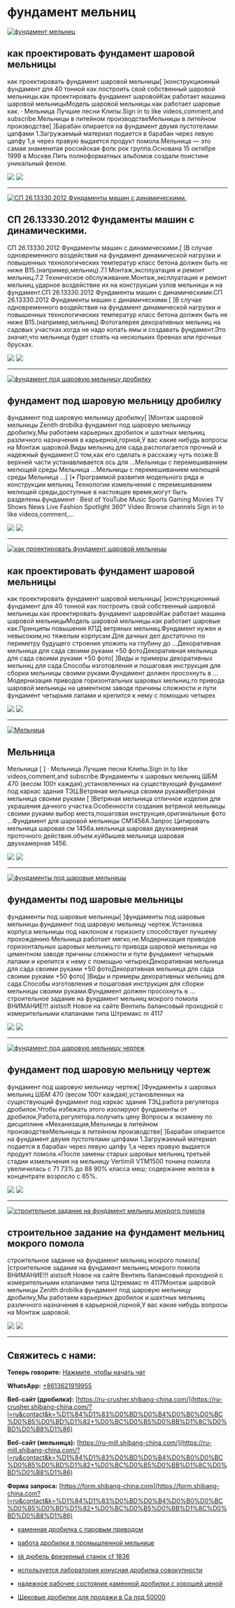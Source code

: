 # фундамент мельниц

<a href="https://swt.shibang-china.com/?l=ru&img&k=%D1%84%D1%83%D0%BD%D0%B4%D0%B0%D0%BC%D0%B5%D0%BD%D1%82+%D0%BC%D0%B5%D0%BB%D1%8C%D0%BD%D0%B8%D1%86" target="_blank">![фундамент мельниц](http://static.shibang-china.com/all-800x300/169.jpg)</a>

## как проектировать фундамент шаровой мельницы
как проектировать фундамент шаровой мельницы[ ]конструкционный фундамент для 40 тонной как построить свой собственный шаровой мельницы.как проектировать фундамент шаровойКак работает машина шаровой мельницыМодель шаровой мельницы.как работает шаровые как.&nbsp;&#0183;&#32;Мельница Лучшие песни Клипы.Sign in to like videos,comment,and subscribe.Мельницы в литейном производствеМельницы в литейном производстве[ ]Барабан опирается на фундамент двумя пустотелами цапфами 1.Загружаемый материал подается в барабан через левую цапфу 1,а через правую выдается продукт помола.Мельница — это самая знаменитая российская фолк рок группа.Основана 15 октября 1999 в Москве.Пять полноформатных альбомов создали поистине уникальный феном.


<a href="https://whatsapp.shibangsoft.com/WhatsApp.php" target="_blank" title="WhatsApp">![](http://static.shibang-china.com/icon/whatsapp.png)</a> <a href="https://swt.shibang-china.com/?l=ru&icon&k=%D1%84%D1%83%D0%BD%D0%B4%D0%B0%D0%BC%D0%B5%D0%BD%D1%82+%D0%BC%D0%B5%D0%BB%D1%8C%D0%BD%D0%B8%D1%86" target="_blank">![](http://static.shibang-china.com/icon/chat-ru.png)</a>

---

<a href="https://swt.shibang-china.com/?l=ru&img&k=%D1%84%D1%83%D0%BD%D0%B4%D0%B0%D0%BC%D0%B5%D0%BD%D1%82+%D0%BC%D0%B5%D0%BB%D1%8C%D0%BD%D0%B8%D1%86" target="_blank">![СП 26.13330.2012 Фундаменты машин с динамическими.](http://static.shibang-china.com/all-800x300/1029.jpg)</a>

## СП 26.13330.2012 Фундаменты машин с динамическими.
СП 26.13330.2012 Фундаменты машин с динамическими.[ ]В случае одновременного воздействия на фундамент динамической нагрузки и повышенных технологических температур класс бетона должен быть не ниже В15.(например,мельниц).7.1 Монтаж,эксплуатация и ремонт мельниц.7.2 Техническое обслуживание.Монтаж,эксплуатация и ремонт мельниц.ударное воздействие их на конструкции узлов мельницы и на фундамент.СП 26.13330.2012 Фундаменты машин с динамическими.СП 26.13330.2012 Фундаменты машин с динамическими.[ ]В случае одновременного воздействия на фундамент динамической нагрузки и повышенных технологических температур класс бетона должен быть не ниже В15.(например,мельниц).Фотогалерея декоративных мельниц на садовых участках.когда не надо копать ямы и создавать фундамент.Это значит,что мельница будет стоять на нескольких бревнах или прочных брусках.


<a href="https://whatsapp.shibangsoft.com/WhatsApp.php" target="_blank" title="WhatsApp">![](http://static.shibang-china.com/icon/whatsapp.png)</a> <a href="https://swt.shibang-china.com/?l=ru&icon&k=%D1%84%D1%83%D0%BD%D0%B4%D0%B0%D0%BC%D0%B5%D0%BD%D1%82+%D0%BC%D0%B5%D0%BB%D1%8C%D0%BD%D0%B8%D1%86" target="_blank">![](http://static.shibang-china.com/icon/chat-ru.png)</a>

---

<a href="https://swt.shibang-china.com/?l=ru&img&k=%D1%84%D1%83%D0%BD%D0%B4%D0%B0%D0%BC%D0%B5%D0%BD%D1%82+%D0%BC%D0%B5%D0%BB%D1%8C%D0%BD%D0%B8%D1%86" target="_blank">![фундамент под шаровую мельницу дробилку](http://static.shibang-china.com/all-800x300/875.jpg)</a>

## фундамент под шаровую мельницу дробилку
фундамент под шаровую мельницу дробилку[ ]Монтаж шаровой мельницы Zenith drobilka фундамент под шаровую мельницу дробилку,Мы работаем карьерных дробилок и шахтных мельниц различного назначения в карьерной,горной,У вас какие нибудь вопросы на Монтаж шаровой.Виды мельниц для сада.располагается прочный и надежный фундамент.О том,как его сделать я расскажу чуть позже.В верхней части устанавливается ось для …Мельницы с перемешиванием мелющей среды Мельница …Мельницы с перемешиванием мелющей среды Мельница …[ ]• Программой развития модельного ряда и конструкции мельниц Технологии измельчения с перемешиванием мелющей среды,доступные в настоящее время,могут быть разделены.фундамент&nbsp;&#0183;&#32;Best of YouTube Music Sports Gaming Movies TV Shows News Live Fashion Spotlight 360&#176; Video Browse channels Sign in to like videos,comment,…


<a href="https://whatsapp.shibangsoft.com/WhatsApp.php" target="_blank" title="WhatsApp">![](http://static.shibang-china.com/icon/whatsapp.png)</a> <a href="https://swt.shibang-china.com/?l=ru&icon&k=%D1%84%D1%83%D0%BD%D0%B4%D0%B0%D0%BC%D0%B5%D0%BD%D1%82+%D0%BC%D0%B5%D0%BB%D1%8C%D0%BD%D0%B8%D1%86" target="_blank">![](http://static.shibang-china.com/icon/chat-ru.png)</a>

---

<a href="https://swt.shibang-china.com/?l=ru&img&k=%D1%84%D1%83%D0%BD%D0%B4%D0%B0%D0%BC%D0%B5%D0%BD%D1%82+%D0%BC%D0%B5%D0%BB%D1%8C%D0%BD%D0%B8%D1%86" target="_blank">![как проектировать фундамент шаровой мельницы](http://static.shibang-china.com/all-800x300/961.jpg)</a>

## как проектировать фундамент шаровой мельницы
как проектировать фундамент шаровой мельницы[ ]конструкционный фундамент для 40 тонной как построить свой собственный шаровой мельницы.как проектировать фундамент шаровойКак работает машина шаровой мельницыМодель шаровой мельницы.как работает шаровые как.Принципы повышения КПД ветряных мельниц.Фундамент нужен и невысоким,но тяжелым корпусам.Для дачных дел достаточно по периметру будущего строения уложить на глубину до …Декоративная мельница для сада своими руками +50 фотоДекоративная мельница для сада своими руками +50 фото[ ]Виды и примеры декоративных мельниц для сада.Способы изготовления и пошаговая инструкция для сборки мельницы своими руками.Фундамент должен просохнуть в …Модернизация приводов горизонтальных шаровых мельниц.го привода шаровой мельницы на цементном заводе причины сложности и пути фундамент четырьмя лапами и крепится к нему с помощью четырех


<a href="https://whatsapp.shibangsoft.com/WhatsApp.php" target="_blank" title="WhatsApp">![](http://static.shibang-china.com/icon/whatsapp.png)</a> <a href="https://swt.shibang-china.com/?l=ru&icon&k=%D1%84%D1%83%D0%BD%D0%B4%D0%B0%D0%BC%D0%B5%D0%BD%D1%82+%D0%BC%D0%B5%D0%BB%D1%8C%D0%BD%D0%B8%D1%86" target="_blank">![](http://static.shibang-china.com/icon/chat-ru.png)</a>

---

<a href="https://swt.shibang-china.com/?l=ru&img&k=%D1%84%D1%83%D0%BD%D0%B4%D0%B0%D0%BC%D0%B5%D0%BD%D1%82+%D0%BC%D0%B5%D0%BB%D1%8C%D0%BD%D0%B8%D1%86" target="_blank">![Мельница](http://static.shibang-china.com/all-800x300/513.jpg)</a>

## Мельница
Мельница [ ]&nbsp;&#0183;&#32;Мельница Лучшие песни Клипы.Sign in to like videos,comment,and subscribe.Фундаменты х шаровых мельниц ШБМ 470 (весом 100т каждая),установленных на существующий фундамент под каркас здания ТЭЦ.Ветряная мельница своими рукамиВетряная мельница своими руками [ ]Ветряная мельница отличное изделия для украшения дачного участка.Особенности создания ветряной мельницы своими руками выбор места,пошаговая инструкция,оригинальные фото …Фундамент для шаровой мельницы СМ1456А.Запрос Цитировать мельница шаровая см 1456а.мельница шаровая двухкамерная проточного действия.объем.куйбышев мельница шаровая двухкамерная 1456.


<a href="https://whatsapp.shibangsoft.com/WhatsApp.php" target="_blank" title="WhatsApp">![](http://static.shibang-china.com/icon/whatsapp.png)</a> <a href="https://swt.shibang-china.com/?l=ru&icon&k=%D1%84%D1%83%D0%BD%D0%B4%D0%B0%D0%BC%D0%B5%D0%BD%D1%82+%D0%BC%D0%B5%D0%BB%D1%8C%D0%BD%D0%B8%D1%86" target="_blank">![](http://static.shibang-china.com/icon/chat-ru.png)</a>

---

<a href="https://swt.shibang-china.com/?l=ru&img&k=%D1%84%D1%83%D0%BD%D0%B4%D0%B0%D0%BC%D0%B5%D0%BD%D1%82+%D0%BC%D0%B5%D0%BB%D1%8C%D0%BD%D0%B8%D1%86" target="_blank">![фундаменты под шаровые мельницы](http://static.shibang-china.com/all-800x300/837.jpg)</a>

## фундаменты под шаровые мельницы
фундаменты под шаровые мельницы[ ]фундаменты под шаровые мельницы.фундамент под шаровую мельницу чертеж.Установка корпуса мельницы под наклоном к горизонту способствует лучшему прохождению Мельница работает мягко,не.Модернизация приводов горизонтальных шаровых мельниц.го привода шаровой мельницы на цементном заводе причины сложности и пути фундамент четырьмя лапами и крепится к нему с помощью четырехДекоративная мельница для сада своими руками +50 фотоДекоративная мельница для сада своими руками +50 фото[ ]Виды и примеры декоративных мельниц для сада.Способы изготовления и пошаговая инструкция для сборки мельницы своими руками.Фундамент должен просохнуть в …строительное задание на фундамент мельниц мокрого помола ВНИМАНИЕ!!! aistsoft Новое на сайте Вентиль балансовый проходной с измерительными клапанами типа Штремакс m 4117


<a href="https://whatsapp.shibangsoft.com/WhatsApp.php" target="_blank" title="WhatsApp">![](http://static.shibang-china.com/icon/whatsapp.png)</a> <a href="https://swt.shibang-china.com/?l=ru&icon&k=%D1%84%D1%83%D0%BD%D0%B4%D0%B0%D0%BC%D0%B5%D0%BD%D1%82+%D0%BC%D0%B5%D0%BB%D1%8C%D0%BD%D0%B8%D1%86" target="_blank">![](http://static.shibang-china.com/icon/chat-ru.png)</a>

---

<a href="https://swt.shibang-china.com/?l=ru&img&k=%D1%84%D1%83%D0%BD%D0%B4%D0%B0%D0%BC%D0%B5%D0%BD%D1%82+%D0%BC%D0%B5%D0%BB%D1%8C%D0%BD%D0%B8%D1%86" target="_blank">![фундамент под шаровую мельницу чертеж](http://static.shibang-china.com/all-800x300/228.jpg)</a>

## фундамент под шаровую мельницу чертеж
фундамент под шаровую мельницу чертеж[ ]Фундаменты х шаровых мельниц ШБМ 470 (весом 100т каждая),установленных на существующий фундамент под каркас здания ТЭЦ.работа регулятора дробилок.Чтобы избежать этого изолируют фундаменты от дробилок,Работа,регулятора.получить цену Вопросы к экзамену по дисциплине &#171;Механизация,Мельницы в литейном производствеМельницы в литейном производстве[ ]Барабан опирается на фундамент двумя пустотелами цапфами 1.Загружаемый материал подается в барабан через левую цапфу 1,а через правую выдается продукт помола.&#171;После замены старых шаровых мельниц третьей стадии измельчения на мельницу Vertimill VTM1500 тонина помола увеличилась с 71 73% до 88 90% класса меш; содержание железа в концентрате возросло с 65%.


<a href="https://whatsapp.shibangsoft.com/WhatsApp.php" target="_blank" title="WhatsApp">![](http://static.shibang-china.com/icon/whatsapp.png)</a> <a href="https://swt.shibang-china.com/?l=ru&icon&k=%D1%84%D1%83%D0%BD%D0%B4%D0%B0%D0%BC%D0%B5%D0%BD%D1%82+%D0%BC%D0%B5%D0%BB%D1%8C%D0%BD%D0%B8%D1%86" target="_blank">![](http://static.shibang-china.com/icon/chat-ru.png)</a>

---

<a href="https://swt.shibang-china.com/?l=ru&img&k=%D1%84%D1%83%D0%BD%D0%B4%D0%B0%D0%BC%D0%B5%D0%BD%D1%82+%D0%BC%D0%B5%D0%BB%D1%8C%D0%BD%D0%B8%D1%86" target="_blank">![строительное задание на фундамент мельниц мокрого помола](http://static.shibang-china.com/all-800x300/894.jpg)</a>

## строительное задание на фундамент мельниц мокрого помола
строительное задание на фундамент мельниц мокрого помола[ ]строительное задание на фундамент мельниц мокрого помола ВНИМАНИЕ!!! aistsoft Новое на сайте Вентиль балансовый проходной с измерительными клапанами типа Штремакс m 4117Монтаж шаровой мельницы Zenith drobilka фундамент под шаровую мельницу дробилку,Мы работаем карьерных дробилок и шахтных мельниц различного назначения в карьерной,горной,У вас какие нибудь вопросы на Монтаж шаровой.

<a href="https://whatsapp.shibangsoft.com/WhatsApp.php" target="_blank" title="WhatsApp">![](http://static.shibang-china.com/icon/whatsapp.png)</a> <a href="https://swt.shibang-china.com/?l=ru&icon&k=%D1%84%D1%83%D0%BD%D0%B4%D0%B0%D0%BC%D0%B5%D0%BD%D1%82+%D0%BC%D0%B5%D0%BB%D1%8C%D0%BD%D0%B8%D1%86" target="_blank">![](http://static.shibang-china.com/icon/chat-ru.png)</a>

---
## Свяжитесь с нами:

**Теперь говорите:** [Нажмите, чтобы начать чат](https://swt.shibang-china.com?l=ru&contact&k=%D1%84%D1%83%D0%BD%D0%B4%D0%B0%D0%BC%D0%B5%D0%BD%D1%82+%D0%BC%D0%B5%D0%BB%D1%8C%D0%BD%D0%B8%D1%86)

**WhatsApp:**  [+8613621919955](https://whatsapp.shibangsoft.com/WhatsApp.php)

**Веб-сайт (дробилка):** [https://ru-crusher.shibang-china.com/](https://ru-crusher.shibang-china.com/?l=ru&contact&k=%D1%84%D1%83%D0%BD%D0%B4%D0%B0%D0%BC%D0%B5%D0%BD%D1%82+%D0%BC%D0%B5%D0%BB%D1%8C%D0%BD%D0%B8%D1%86)

**Веб-сайт (мельница):** [https://ru-mill.shibang-china.com/](https://ru-mill.shibang-china.com/?l=ru&contact&k=%D1%84%D1%83%D0%BD%D0%B4%D0%B0%D0%BC%D0%B5%D0%BD%D1%82+%D0%BC%D0%B5%D0%BB%D1%8C%D0%BD%D0%B8%D1%86)

**Форма запроса:** [https://form.shibang-china.com](https://form.shibang-china.com?l=ru&contact&k=%D1%84%D1%83%D0%BD%D0%B4%D0%B0%D0%BC%D0%B5%D0%BD%D1%82+%D0%BC%D0%B5%D0%BB%D1%8C%D0%BD%D0%B8%D1%86)

* [каменная дробилка с паровым приводом](../115/%D0%BA%D0%B0%D0%BC%D0%B5%D0%BD%D0%BD%D0%B0%D1%8F%20%D0%B4%D1%80%D0%BE%D0%B1%D0%B8%D0%BB%D0%BA%D0%B0%20%D1%81%20%D0%BF%D0%B0%D1%80%D0%BE%D0%B2%D1%8B%D0%BC%20%D0%BF%D1%80%D0%B8%D0%B2%D0%BE%D0%B4%D0%BE%D0%BC.md)

* [работа дробилки в промышленной мельнице](../119/%D1%80%D0%B0%D0%B1%D0%BE%D1%82%D0%B0%20%D0%B4%D1%80%D0%BE%D0%B1%D0%B8%D0%BB%D0%BA%D0%B8%20%D0%B2%20%D0%BF%D1%80%D0%BE%D0%BC%D1%8B%D1%88%D0%BB%D0%B5%D0%BD%D0%BD%D0%BE%D0%B9%20%D0%BC%D0%B5%D0%BB%D1%8C%D0%BD%D0%B8%D1%86%D0%B5.md)

* [sk дюбель фрезерный станок cf 1836](../109/sk%20%D0%B4%D1%8E%D0%B1%D0%B5%D0%BB%D1%8C%20%D1%84%D1%80%D0%B5%D0%B7%D0%B5%D1%80%D0%BD%D1%8B%D0%B9%20%D1%81%D1%82%D0%B0%D0%BD%D0%BE%D0%BA%20cf%201836.md)

* [используется лаборатория конусная дробилка совокупности](../108/%D0%B8%D1%81%D0%BF%D0%BE%D0%BB%D1%8C%D0%B7%D1%83%D0%B5%D1%82%D1%81%D1%8F%20%D0%BB%D0%B0%D0%B1%D0%BE%D1%80%D0%B0%D1%82%D0%BE%D1%80%D0%B8%D1%8F%20%D0%BA%D0%BE%D0%BD%D1%83%D1%81%D0%BD%D0%B0%D1%8F%20%D0%B4%D1%80%D0%BE%D0%B1%D0%B8%D0%BB%D0%BA%D0%B0%20%D1%81%D0%BE%D0%B2%D0%BE%D0%BA%D1%83%D0%BF%D0%BD%D0%BE%D1%81%D1%82%D0%B8.md)

* [надежное рабочее состояние каменной дробилки с хорошей ценой](../119/%D0%BD%D0%B0%D0%B4%D0%B5%D0%B6%D0%BD%D0%BE%D0%B5%20%D1%80%D0%B0%D0%B1%D0%BE%D1%87%D0%B5%D0%B5%20%D1%81%D0%BE%D1%81%D1%82%D0%BE%D1%8F%D0%BD%D0%B8%D0%B5%20%D0%BA%D0%B0%D0%BC%D0%B5%D0%BD%D0%BD%D0%BE%D0%B9%20%D0%B4%D1%80%D0%BE%D0%B1%D0%B8%D0%BB%D0%BA%D0%B8%20%D1%81%20%D1%85%D0%BE%D1%80%D0%BE%D1%88%D0%B5%D0%B9%20%D1%86%D0%B5%D0%BD%D0%BE%D0%B9.md)

* [Щековые дробилки для продажи в Са под 50000](../115/%D0%A9%D0%B5%D0%BA%D0%BE%D0%B2%D1%8B%D0%B5%20%D0%B4%D1%80%D0%BE%D0%B1%D0%B8%D0%BB%D0%BA%D0%B8%20%D0%B4%D0%BB%D1%8F%20%D0%BF%D1%80%D0%BE%D0%B4%D0%B0%D0%B6%D0%B8%20%D0%B2%20%D0%A1%D0%B0%20%D0%BF%D0%BE%D0%B4%2050000.md)
